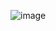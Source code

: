 ![image](https://user-images.githubusercontent.com/104175649/224357920-b033a450-c410-4362-84e6-78a3aa0270b1.png)

